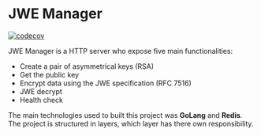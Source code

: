 # JWE Manager

[![codecov](https://codecov.io/gh/ralvescosta/go_jwe_manager/branch/main/graph/badge.svg?token=PCFNRLU9Y3)](https://codecov.io/gh/ralvescosta/go_jwe_manager)

JWE Manager is a HTTP server who expose five main functionalities: 

  - Create a pair of asymmetrical keys (RSA)
  - Get the public key
  - Encrypt data using the JWE specification (RFC 7516)
  - JWE decrypt
  - Health check

The main technologies used to built this project was **GoLang** and **Redis**. The project is structured in layers, which layer has there own responsibility.